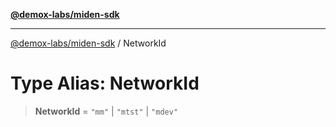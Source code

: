 [**@demox-labs/miden-sdk**](../README.md)

***

[@demox-labs/miden-sdk](../README.md) / NetworkId

# Type Alias: NetworkId

> **NetworkId** = `"mm"` \| `"mtst"` \| `"mdev"`
